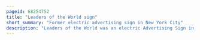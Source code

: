 ```yaml
---
pageid: 68254752
title: "Leaders of the World sign"
short_summary: "Former electric advertising sign in New York City"
description: "Leaders of the World was an electric Advertising Sign in New York City from 1910 to 1912 and one of the largest in New York City when it was built. It displayed an animated Scene of a roman Chariot Race along with a text Message for the Advertiser. The Sign began operating on 19 July 1910 and was destroyed on 22 february 1912 in a Storm."
---
```

